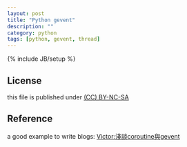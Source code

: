 ```yaml
---
layout: post
title: "Python gevent"
description: ""
category: python
tags: [python, gevent, thread]
---
```

{% include JB/setup %}
## License
this file is published under [(CC) BY-NC-SA](http://creativecommons.org/licenses/by-nc-sa/3.0/)

## Reference
a good example to write blogs: [Victor:淺談coroutine與gevent](http://blog.ez2learn.com/2010/07/17/talk-about-coroutine-and-gevent/)
